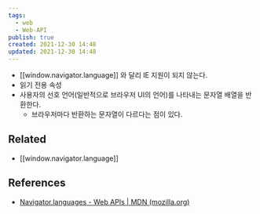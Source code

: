 ```yaml
---
tags:
  - web
  - Web-API
publish: true
created: 2021-12-30 14:48
updated: 2021-12-30 14:48
---
```


- [[window.navigator.language]] 와 달리 IE 지원이 되지 않는다.
- 읽기 전용 속성
- 사용자의 선호 언어(일반적으로 브라우저 UI의 언어)를 나타내는 문자열 배열을 반환한다.
	- 브라우저마다 반환하는 문자열이 다르다는 점이 있다.

## Related

- [[window.navigator.language]]

## References

- [Navigator.languages - Web APIs | MDN (mozilla.org)](https://developer.mozilla.org/en-US/docs/Web/API/Navigator/languages)